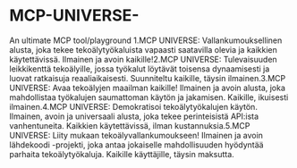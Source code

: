 # MCP-UNIVERSE-
An ultimate MCP tool/playground
1.MCP UNIVERSE: Vallankumouksellinen alusta, joka tekee tekoälytyökaluista vapaasti saatavilla olevia ja kaikkien käytettävissä. Ilmainen ja avoin kaikille!2.MCP UNIVERSE: Tulevaisuuden leikkikenttä tekoälyille, jossa työkalut löytävät toisensa dynaamisesti ja luovat ratkaisuja reaaliaikaisesti. Suunniteltu kaikille, täysin ilmainen.3.MCP UNIVERSE: Avaa tekoälyjen maailman kaikille! Ilmainen ja avoin alusta, joka mahdollistaa työkalujen saumattoman käytön ja jakamisen. Kaikille, ikuisesti ilmainen.4.MCP UNIVERSE: Demokratisoi tekoälytyökalujen käytön. Ilmainen, avoin ja universaali alusta, joka tekee perinteisistä API:ista vanhentuneita. Kaikkien käytettävissä, ilman kustannuksia.5.MCP UNIVERSE: Liity mukaan tekoälyvallankumoukseen! Ilmainen ja avoin lähdekoodi -projekti, joka antaa jokaiselle mahdollisuuden hyödyntää parhaita tekoälytyökaluja. Kaikille käyttäjille, täysin maksutta.
